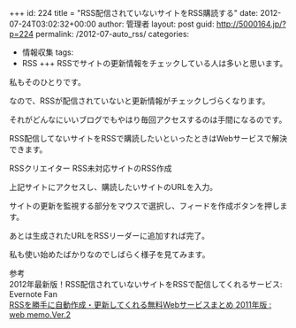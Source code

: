 +++
id: 224
title = "RSS配信されていないサイトをRSS購読する"
date: 2012-07-24T03:02:32+00:00
author: 管理者
layout: post
guid: http://5000164.jp/?p=224
permalink: /2012-07-auto_rss/
categories:
  - 情報収集
tags:
  - RSS
+++
RSSでサイトの更新情報をチェックしている人は多いと思います。
  
私もそのひとりです。
  
なので、RSSが配信されていないと更新情報がチェックしづらくなります。
  
それがどんなにいいブログでもやはり毎回アクセスするのは手間になるのです。
  
RSS配信してないサイトをRSSで購読したいといったときはWebサービスで解決できます。

<div>
  RSSクリエイター RSS未対応サイトのRSS作成
</div>

上記サイトにアクセスし、購読したいサイトのURLを入力。
  
サイトの更新を監視する部分をマウスで選択し、フィードを作成ボタンを押します。
  
あとは生成されたURLをRSSリーダーに追加すれば完了。

私も使い始めたばかりなのでしばらく様子を見てみます。

<div>
  参考
</div>

<div>
  2012年最新版！RSS配信されていないサイトをRSSで配信してくれるサービス: Evernote Fan
</div>

<div>
  <a href="http://128bit.blog41.fc2.com/blog-entry-272.html">RSSを勝手に自動作成・更新してくれる無料Webサービスまとめ 2011年版 : web memo.Ver.2</a>
</div>